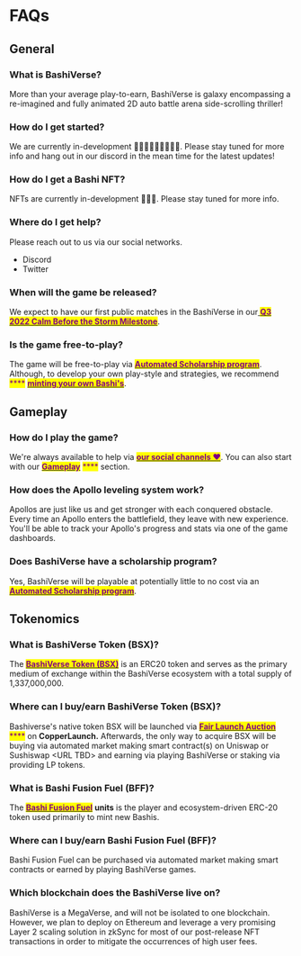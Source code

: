# FAQs

## General

### What is BashiVerse?

More than your average play-to-earn, BashiVerse is galaxy encompassing a re-imagined and fully animated 2D auto battle arena side-scrolling thriller!

### How do I get started?

We are currently in-development 👩🏻‍💻👩🏻‍💻👩🏻‍💻. Please stay tuned for more info and hang out in our discord in the mean time for the latest updates!

### How do I get a Bashi NFT?

NFTs are currently in-development 👩🏻‍💻. Please stay tuned for more info.

### Where do I get help?

Please reach out to us via our social networks.&#x20;

* Discord
* Twitter

### When will the game be released?

We expect to have our first public matches in the BashiVerse in our[ <mark style="color:purple;">**Q3 2022 Calm Before the Storm Milestone**</mark>](roadmap.md#2022-q3-calm-before-the-storm).

### Is the game free-to-play?

The game will be free-to-play via [<mark style="color:purple;">**Automated Scholarship program**</mark>](../ecossytem/automated-scholarships.md). Although, to develop your own play-style and strategies, we recommend <mark style="color:purple;">****</mark> [<mark style="color:purple;">**minting your own Bashi's**</mark>](../ecossytem/bff-and-bashi-minting.md#normal-minting-in-game).

## Gameplay

### How do I play the game?

We're always available to help via [<mark style="color:purple;">**our social channels ❤️**</mark>](faqs.md#where-do-i-get-help). You can also start with our [<mark style="color:purple;">**Gameplay**</mark>](faqs.md#gameplay) <mark style="color:purple;">****</mark> section.

### How does the Apollo leveling system work?

Apollos are just like us and get stronger with each conquered obstacle. Every time an Apollo enters the battlefield, they leave with new experience. You'll be able to track your Apollo's progress and stats via one of the game dashboards.

### Does BashiVerse have a scholarship program?

Yes, BashiVerse will be playable at potentially little to no cost via an [<mark style="color:purple;">**Automated Scholarship program**</mark>](../ecossytem/automated-scholarships.md).

## Tokenomics

### What is BashiVerse Token (BSX)?

The [<mark style="color:purple;">**BashiVerse Token (BSX)**</mark>](../ecossytem/tokenomics.md#apolloverse-token-apv) is an ERC20 token and serves as the primary medium of exchange within the BashiVerse ecosystem with a total supply of 1,337,000,000.

### Where can I buy/earn BashiVerse Token (BSX)?

Bashiverse's native token BSX will be launched via [<mark style="color:purple;">**Fair Launch Auction**</mark>](../ecossytem/copper-fair-launch.md) <mark style="color:purple;">****</mark> on **CopperLaunch.** Afterwards, the only way to acquire BSX will be buying via automated market making smart contract(s) on Uniswap or Sushiswap \<URL TBD> and earning via playing BashiVerse or staking via providing LP tokens.&#x20;

### What is Bashi Fusion Fuel (BFF)?

The [<mark style="color:purple;">**Bashi Fusion Fuel**</mark>](../ecossytem/bff-and-bashi-minting.md#apollo-mystery-gem-token-amg-fair-launch) **units** is the player and ecosystem-driven ERC-20 token used primarily to mint new Bashis.

### Where can I buy/earn Bashi Fusion Fuel (BFF)?

Bashi Fusion Fuel can be purchased via automated market making smart contracts or earned by playing BashiVerse games.

### Which blockchain does the BashiVerse live on?

BashiVerse is a MegaVerse, and will not be isolated to one blockchain. However, we plan to deploy on Ethereum and leverage a very promising Layer 2 scaling solution in zkSync for most of our post-release NFT transactions in order to mitigate the occurrences of high user fees.&#x20;
